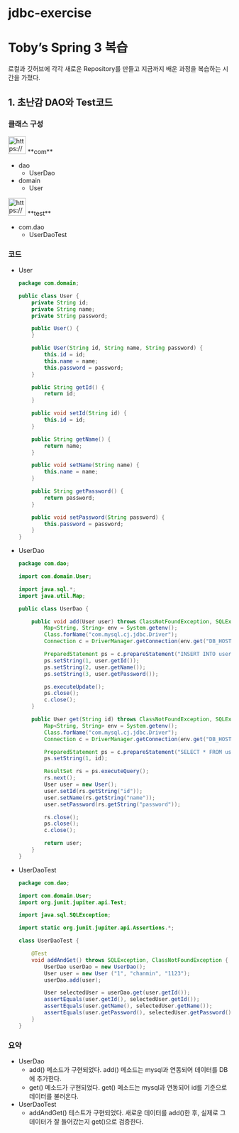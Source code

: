# jdbc-exercise

# Toby’s Spring 3 복습

로컬과 깃허브에 각각 새로운 Repository를 만들고 지금까지 배운 과정을 복습하는 시간을 가졌다.

## 1. 초난감 DAO와 Test코드

### 클래스 구성

<aside>
<img src="https://www.notion.so/icons/list_blue.svg" alt="https://www.notion.so/icons/list_blue.svg" width="40px" /> 
**com**

- dao
    - UserDao
- domain
    - User
</aside>

<aside>
<img src="https://www.notion.so/icons/list_pink.svg" alt="https://www.notion.so/icons/list_pink.svg" width="40px" /> 
**test**

- com.dao
    - UserDaoTest

</aside>

### 코드

- User
    
    ```java
    package com.domain;
    
    public class User {
        private String id;
        private String name;
        private String password;
    
        public User() {
        }
    
        public User(String id, String name, String password) {
            this.id = id;
            this.name = name;
            this.password = password;
        }
    
        public String getId() {
            return id;
        }
    
        public void setId(String id) {
            this.id = id;
        }
    
        public String getName() {
            return name;
        }
    
        public void setName(String name) {
            this.name = name;
        }
    
        public String getPassword() {
            return password;
        }
    
        public void setPassword(String password) {
            this.password = password;
        }
    }
    ```
    
- UserDao
    
    ```java
    package com.dao;
    
    import com.domain.User;
    
    import java.sql.*;
    import java.util.Map;
    
    public class UserDao {
    
        public void add(User user) throws ClassNotFoundException, SQLException {
            Map<String, String> env = System.getenv();
            Class.forName("com.mysql.cj.jdbc.Driver");
            Connection c = DriverManager.getConnection(env.get("DB_HOST"), env.get("DB_USER"), env.get("DB_PASSWORD"));
    
            PreparedStatement ps = c.prepareStatement("INSERT INTO users(id, name, password) VALUES(?, ?, ?)");
            ps.setString(1, user.getId());
            ps.setString(2, user.getName());
            ps.setString(3, user.getPassword());
    
            ps.executeUpdate();
            ps.close();
            c.close();
        }
    
        public User get(String id) throws ClassNotFoundException, SQLException {
            Map<String, String> env = System.getenv();
            Class.forName("com.mysql.cj.jdbc.Driver");
            Connection c = DriverManager.getConnection(env.get("DB_HOST"), env.get("DB_USER"), env.get("DB_PASSWORD"));
    
            PreparedStatement ps = c.prepareStatement("SELECT * FROM users WHERE id = ?");
            ps.setString(1, id);
    
            ResultSet rs = ps.executeQuery();
            rs.next();
            User user = new User();
            user.setId(rs.getString("id"));
            user.setName(rs.getString("name"));
            user.setPassword(rs.getString("password"));
    
            rs.close();
            ps.close();
            c.close();
    
            return user;
        }
    }
    ```
    
- UserDaoTest
    
    ```java
    package com.dao;
    
    import com.domain.User;
    import org.junit.jupiter.api.Test;
    
    import java.sql.SQLException;
    
    import static org.junit.jupiter.api.Assertions.*;
    
    class UserDaoTest {
    
        @Test
        void addAndGet() throws SQLException, ClassNotFoundException {
            UserDao userDao = new UserDao();
            User user = new User ("1", "chanmin", "1123");
            userDao.add(user);
    
            User selectedUser = userDao.get(user.getId());
            assertEquals(user.getId(), selectedUser.getId());
            assertEquals(user.getName(), selectedUser.getName());
            assertEquals(user.getPassword(), selectedUser.getPassword());
        }
    }
    ```
    

### 요약

- UserDao
    - add() 메소드가 구현되었다. add() 메소드는 mysql과 연동되어 데이터를 DB에 추가한다.
    - get() 메소드가 구현되었다. get() 메소드는 mysql과 연동되어 id를 기준으로 데이터를 불러온다.
- UserDaoTest
    - addAndGet() 테스트가 구현되었다. 새로운 데이터를 add()한 후, 실제로 그 데이터가 잘 들어갔는지 get()으로 검증한다.
